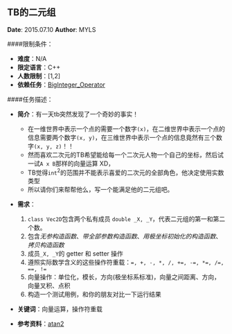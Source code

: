 TB的二元组
---

**Date**: 2015.07.10
**Author**: MYLS


####限制条件：

 - **难度**：N/A
 - **限定语言**：C++
 - **人数限制**：[1,2]
 - **依赖任务**：[BigInteger_Operator](BigInteger_Operator.md)

####任务描述：

 - **简介**：有一天tb突然发现了一个奇妙的事实！
 	- 在一维世界中表示一个点的需要一个数字`(x)`，在二维世界中表示一个点的信息需要两个数字`(x, y)`，在三维世界中表示一个点的信息竟然有三个数字`(x, y, z)`！！
 	- 然而喜欢二次元的TB希望能给每一个二次元人物一个自己的坐标，然后试一试`A x B`那样的向量运算 XD，
 	- TB觉得`int`<sup>2</sup>的范围并不能表示喜爱的二次元的全部角色，他决定使用实数类型
 	- 所以请你们来帮帮他么，写一个能满足他的二元组吧。

 - **需求**：
    1. `class Vec2D`包含两个私有成员 `double _X, _Y`，代表二元组的第一和第二个数。
    2. 包含*无参构造函数*、*带全部参数构造函数*、*用极坐标初始化的构造函数*、*拷贝构造函数*
    3. 成员`_X, _Y`的 getter 和 setter 操作
    4. 遵照实际数学含义的这些操作符重载：`=, +, -, *, /, +=, -=, *=, /=, ==, !=`
	5. 向量操作：单位化，模长，方向(极坐标系标准)，向量之间距离、方向，向量叉积、点积
	6. 构造一个测试用例，和你的朋友对比一下运行结果

 - **关键词**：向量运算，操作符重载
 - **参考资料**：[atan2](http://www.cplusplus.com/reference/cmath/atan2/)
